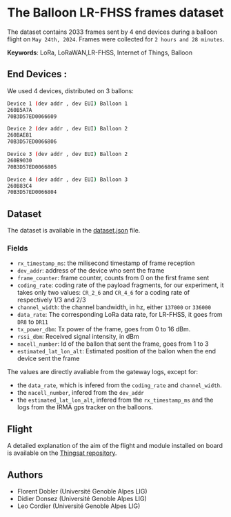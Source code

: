 # The Balloon LR-FHSS frames dataset

The dataset contains 2033 frames sent by 4 end devices during a balloon flight on `May 24th, 2024`. Frames were collected for `2 hours and 28 minutes`.

**Keywords**: LoRa, LoRaWAN,LR-FHSS, Internet of Things, Balloon

## End Devices :
We used 4 devices, distributed on 3 ballons: 
``` sh
Device 1 (dev addr , dev EUI) Balloon 1
260B5A7A
70B3D57ED0066609

Device 2 (dev addr , dev EUI) Balloon 2
260BAE81
70B3D57ED0066806

Device 3 (dev addr , dev EUI) Balloon 2 
260B9030
70B3D57ED0066805

Device 4 (dev addr , dev EUI) Balloon 3
260B83C4
70B3D57ED0066804
```

## Dataset 

The dataset is available in the [dataset.json](../balloons/dataset/dataset.json) file. 

### Fields

- `rx_timestamp_ms`: the milisecond timestamp of frame reception
- `dev_addr`: address of the device who sent the frame
- `frame_counter`: frame counter, counts from 0 on the first frame sent
- `coding_rate`: coding rate of the payload fragments, for our experiment, it takes only two values: `CR_2_6` and `CR_4_6` for a coding rate of respectively 1/3 and 2/3
- `channel_width`: the channel bandwidth, in hz, either `137000` or `336000`
- `data_rate`: The corresponding LoRa data rate, for LR-FHSS, it goes from `DR8` to `DR11`
- `tx_power_dbm`: Tx power of the frame, goes from 0 to 16 dBm.
- `rssi_dbm`: Received signal intensity, in dBm
- `nacell_number`: Id of the ballon that sent the frame, goes from 1 to 3
- `estimated_lat_lon_alt`: Estimated position of the ballon when the end device sent the frame

The values are directly avaliable from the gateway logs, except for: 
- the `data_rate`, which is infered from the `coding_rate` and `channel_width`.
- the `nacell_number`, infered from the `dev_addr`
- the `estimated_lat_lon_alt`, infered from the `rx_timestamp_ms` and the logs from the IRMA gps tracker on the balloons.


## Flight 

A detailed explanation of the aim of the flight and module installed on board is available on the [Thingsat repository](https://gricad-gitlab.univ-grenoble-alpes.fr/thingsat/public/-/tree/master/balloons/2024-05-24).

## Authors
- Florent Dobler (Université Genoble Alpes LIG)
- Didier Donsez (Université Genoble Alpes LIG)
- Leo Cordier (Université Genoble Alpes LIG)
